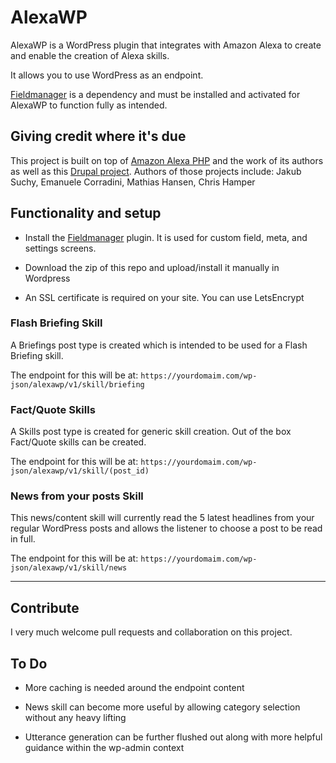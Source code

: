# AlexaWP

AlexaWP is a WordPress plugin that integrates with Amazon Alexa to create and enable the creation of Alexa skills.

It allows you to use WordPress as an endpoint.

[Fieldmanager](http://fieldmanager.org) is a dependency and must be installed and activated for AlexaWP to function fully as intended.

## Giving credit where it's due

This project is built on top of [Amazon Alexa PHP](https://github.com/jakubsuchy/amazon-alexa-php) and the work of its authors as well as this [Drupal project](https://www.drupal.org/project/alexa). Authors of those projects include: Jakub Suchy, Emanuele Corradini, Mathias Hansen, Chris Hamper

## Functionality and setup

- Install the [Fieldmanager](http://fieldmanager.org) plugin. It is used for custom field, meta, and settings screens.

- Download the zip of this repo and upload/install it manually in Wordpress

- An SSL certificate is required on your site. You can use LetsEncrypt

### Flash Briefing Skill

A Briefings post type is created which is intended to be used for a Flash Briefing skill.

The endpoint for this will be at:
`https://yourdomaim.com/wp-json/alexawp/v1/skill/briefing`

### Fact/Quote Skills

A Skills post type is created for generic skill creation. Out of the box Fact/Quote skills can be created.

The endpoint for this will be at:
`https://yourdomaim.com/wp-json/alexawp/v1/skill/(post_id)`

### News from your posts Skill

This news/content skill will currently read the 5 latest headlines from your regular WordPress posts and allows the listener to choose a post to be read in full.

The endpoint for this will be at:
`https://yourdomaim.com/wp-json/alexawp/v1/skill/news`

----

## Contribute

I very much welcome pull requests and collaboration on this project.

## To Do

- More caching is needed around the endpoint content

- News skill can become more useful by allowing category selection without any heavy lifting

- Utterance generation can be further flushed out along with more helpful guidance within the wp-admin context

